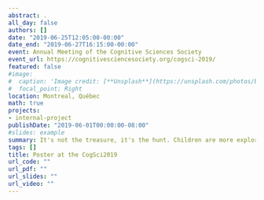 ```yaml
---
abstract: .
all_day: false
authors: []
date: "2019-06-25T12:05:00-00:00"
date_end: "2019-06-27T16:15:00-00:00"
event: Annual Meeting of the Cognitive Sciences Society
event_url: https://cognitivesciencesociety.org/cogsci-2019/
featured: false
#image:
#  caption: 'Image credit: [**Unsplash**](https://unsplash.com/photos/bzdhc5b3Bxs)'
#  focal_point: Right
location: Montreal, Québec
math: true
projects:
- internal-project
publishDate: "2019-06-01T00:00:00-08:00"
#slides: example
summary: It's not the treasure, it's the hunt. Children are more explorative on an explore-exploit task than adults
tags: []
title: Poster at the CogSci2019
url_code: ""
url_pdf: ""
url_slides: ""
url_video: ""
---
```


